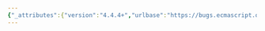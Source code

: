 ```yaml
---
{"_attributes":{"version":"4.4.4+","urlbase":"https://bugs.ecmascript.org/","maintainer":"dherman@mozilla.com"},"bug":{"bug_id":749,"creation_ts":"2012-10-06 11:58:00 -0700","short_desc":"11.1.8: algorithm doesn't follow conventions","delta_ts":"2013-11-10 17:30:19 -0800","product":"Draft for 6th Edition","component":"editorial issue","version":"Rev 10: September 27, 2012 Draft","rep_platform":"All","op_sys":"All","bug_status":"VERIFIED","resolution":"FIXED","priority":"Normal","bug_severity":"enhancement","everconfirmed":true,"reporter":{"uid":"jmdyck","name":"Michael Dyck"},"assigned_to":{"uid":"allen","name":"Allen Wirfs-Brock"},"long_desc":[{"commentid":1880,"comment_count":0,"who":{"uid":"jmdyck","name":"Michael Dyck"},"bug_when":"2012-10-06 11:58:23 -0700","thetext":"In 11.1.8 \"Regular Expression Literals\",\nunder \"Runtime Semantics: Evaluation\",\nthe algorithm isn't expressed in the usual conventions.\n\nChange it to something more like:\n   1. Let /pattern/ be the characters comprising the /RegularExpressionBody/\n      of the /RegularExpressionLiteral/.\n   2. Let /flags/ be the characters comprising the /RegularExpressionFlags/\n      of the /RegularExpressionLiteral/.\n   3. Let /rx/ be a new object created as if by the expression\n      new RegExp(/pattern/, /flags/) where RegExp is the standard built-in\n      constructor with that name.\n   4. Return /rx/.\n\nA more direct (and better, in my opinion) alternative for step 3 would be:\n   3. Let /rx/ be the result of the abstract operation RegExpCreate\n      with arguments /pattern/ and /flags/.\n\n(Also, the algorithm is currently in sans-serif, whereas they're normally in a serif font.)"},{"commentid":5960,"comment_count":1,"who":{"uid":"allen","name":"Allen Wirfs-Brock"},"bug_when":"2013-10-22 19:11:41 -0700","thetext":"fixed in rev20 editor's draft"},{"commentid":6143,"comment_count":2,"who":{"uid":"allen","name":"Allen Wirfs-Brock"},"bug_when":"2013-10-29 09:46:31 -0700","thetext":"fixed in rev20 draft, Oct. 28, 2013"}]}}
---
```

